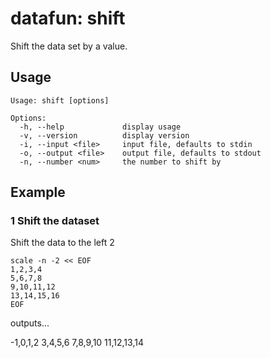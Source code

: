 datafun: shift
=============

Shift the data set by a value.



Usage
-----

    Usage: shift [options]

    Options:
      -h, --help             display usage
      -v, --version          display version
      -i, --input <file>     input file, defaults to stdin
      -o, --output <file>    output file, defaults to stdout
      -n, --number <num>     the number to shift by


Example
-------

### 1 Shift the dataset

Shift the data to the left 2

    scale -n -2 << EOF
    1,2,3,4
    5,6,7,8
    9,10,11,12
    13,14,15,16
    EOF

outputs...

   -1,0,1,2
    3,4,5,6
    7,8,9,10
    11,12,13,14





